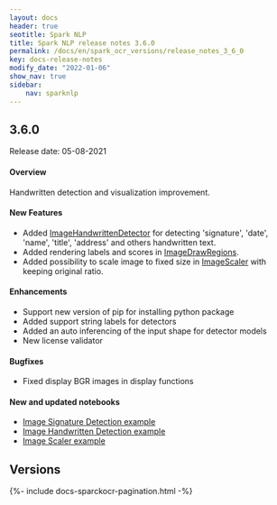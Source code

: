 ```yaml
---
layout: docs
header: true
seotitle: Spark NLP
title: Spark NLP release notes 3.6.0
permalink: /docs/en/spark_ocr_versions/release_notes_3_6_0
key: docs-release-notes
modify_date: "2022-01-06"
show_nav: true
sidebar:
    nav: sparknlp
---
```


<div class="h3-box" markdown="1">

## 3.6.0

Release date: 05-08-2021

#### Overview

Handwritten detection and visualization improvement.


#### New Features

* Added [ImageHandwrittenDetector](/docs/en/ocr_object_detection#imagehandwrittendetector) for detecting 'signature', 'date', 'name',
 'title', 'address' and others handwritten text.
* Added rendering labels and scores in [ImageDrawRegions](/docs/en/ocr_pipeline_components#imagedrawregions).
* Added possibility to scale image to fixed size in [ImageScaler](/docs/en/ocr_pipeline_components#imagescaler)
 with keeping original ratio.

</div><div class="h3-box" markdown="1">

#### Enhancements

* Support new version of pip for installing python package
* Added support string labels for detectors
* Added an auto inferencing of the input shape for detector models
* New license validator

</div><div class="h3-box" markdown="1">

#### Bugfixes

* Fixed display BGR images in display functions

</div><div class="h3-box" markdown="1">

#### New and updated notebooks

* [Image Signature Detection example](https://github.com/JohnSnowLabs/spark-ocr-workshop/blob/3.6.0/jupyter/SparkOcrImageSignatureDetection.ipynb)
* [Image Handwritten Detection example](https://github.com/JohnSnowLabs/spark-ocr-workshop/blob/3.6.0/jupyter/SparkOcrImageHandwrittenDetection.ipynb)
* [Image Scaler example](https://github.com/JohnSnowLabs/spark-ocr-workshop/blob/3.6.0/jupyter/SparkOcrImageScaler.ipynb)

</div><div class="prev_ver h3-box" markdown="1">

## Versions

</div>
{%- include docs-sparckocr-pagination.html -%}